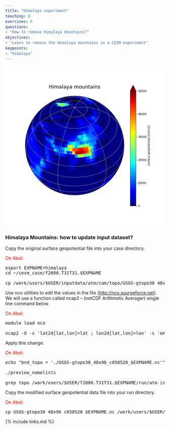 ```yaml
---
title: "Himalaya experiment"
teaching: 0
exercises: 0
questions:
- "How to remove Himalaya mountains?"
objectives:
- "Learn to remove the Himalaya mountains in a CESM experiment"
keypoints:
- "Himalaya"
---
```

<img src="../fig/Himalaya.png">

### **Himalaya Mountains**: how to update input dataset?

Copy the original surface geopotential file into your case directory.

<font color="red">On Abel:</font>

<pre>export EXPNAME=himalaya
cd ~/cesm_case/f2000.T31T31.$EXPNAME

cp /work/users/$USER/inputdata/atm/cam/topo/USGS-gtopo30_48x96_c050520.nc .
</pre>

Use nco utilities to edit the values in the file (http://nco.sourgeforce.net).
We will use a function called ncap2 – (netCDF Arithmetic Averager) single line command below.

<font color="red">On Abel:</font>

<pre>module load nco

ncap2 -O -s 'lat2d[lat,lon]=lat ; lon2d[lat,lon]=lon' -s 'omask=(lat2d >= 30.0 && lat2d <= 50.0) && (lon2d >=70.0 && lon2d <= 100.0)' -s 'PHIS=(PHIS*(1-omask))' USGS-gtopo30_48x96_c050520.nc  USGS-gtopo30_48x96_c050520_$EXPNAME.nc
</pre>

Apply this change.

<font color="red">On Abel:</font>

<pre>echo "bnd_topo = './USGS-gtopo30_48x96_c050520_$EXPNAME.nc'" >> user_nl_cam 	

./preview_namelists

grep topo /work/users/$USER/f2000.T31T31.$EXPNAME/run/atm_in
</pre>

Copy the modified surface geopotential data file into your run directory.

<font color="red">On Abel:</font>

<pre>cp USGS-gtopo30_48x96_c050520_$EXPNAME.nc /work/users/$USER/f2000.T31T31.$EXPNAME/run/.
</pre>


{% include links.md %}

